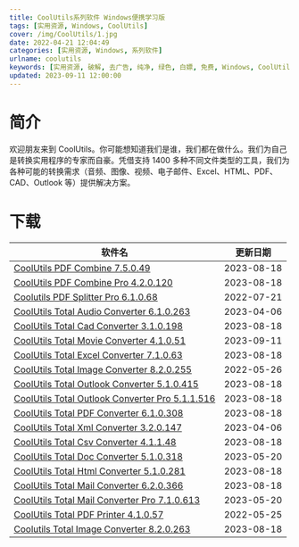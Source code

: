 ```yaml
---
title: CoolUtils系列软件 Windows便携学习版
tags: [实用资源, Windows, CoolUtils]
cover: /img/CoolUtils/1.jpg
date: 2022-04-21 12:04:49
categories: [实用资源, Windows, 系列软件]
urlname: coolutils
keywords: [实用资源, 破解, 去广告, 纯净, 绿色, 白嫖, 免费, Windows, CoolUtils]
updated: 2023-09-11 12:00:00
---
```


# 简介

欢迎朋友来到 CoolUtils。你可能想知道我们是谁，我们都在做什么。我们为自己是转换实用程序的专家而自豪。凭借支持 1400 多种不同文件类型的工具，我们为各种可能的转换需求（音频、图像、视频、电子邮件、Excel、HTML、PDF、CAD、Outlook 等）提供解决方案。

# 下载

| 软件名                                                                                                                                 | 更新日期   |
| -------------------------------------------------------------------------------------------------------------------------------------- | ---------- |
| [CoolUtils PDF Combine 7.5.0.49](/download/index.html?f=Coolutils-Pdf-Combine-7.5.0.49-Portable.zip)                                   | 2023-08-18 |
| [CoolUtils PDF Combine Pro 4.2.0.120](/download/index.html?f=Coolutils-Pdf-Combine-Pro-4.2.0.120-Portable.zip)                         | 2023-08-18 |
| [Coolutils PDF Splitter Pro 6.1.0.68](/download/index.html?f=Coolutils-PDF-Splitter-Pro_6.1.0.68_Portable.7z)                          | 2022-07-21 |
| [CoolUtils Total Audio Converter 6.1.0.263](/download/index.html?f=Coolutils-Total-Audio-Converter-6.1.0.263.zip)                      | 2023-04-06 |
| [CoolUtils Total Cad Converter 3.1.0.198](/download/index.html?f=Coolutils-Total-Cad-Converter-3.1.0.198-Portable.zip)                 | 2023-08-18 |
| [CoolUtils Total Movie Converter 4.1.0.51](/download/index.html?f=Coolutils-Total-Movie-Converter-4.1.0.51-Portable.zip)               | 2023-09-11 |
| [CoolUtils Total Excel Converter 7.1.0.63](/download/index.html?f=Coolutils-Total-Excel-Converter-7.1.0.63-Portable.zip)               | 2023-08-18 |
| [CoolUtils Total Image Converter 8.2.0.255](/download/index.html?f=Coolutils-Total-Image-Converter_8.2.0.256_Portable.7z)              | 2022-05-26 |
| [CoolUtils Total Outlook Converter 5.1.0.415](/download/index.html?f=Coolutils-Total-Outlook-Converter-5.1.0.415-Portable.zip)         | 2023-08-18 |
| [CoolUtils Total Outlook Converter Pro 5.1.1.516](/download/index.html?f=Coolutils-Total-Outlook-Converter-Pro-5.1.1.516-Portable.zip) | 2023-08-18 |
| [CoolUtils Total PDF Converter 6.1.0.308](/download/index.html?f=Coolutils-Total-Pdf-Converter-6.1.0.308-Portable.zip)                 | 2023-08-18 |
| [CoolUtils Total Xml Converter 3.2.0.147](/download/index.html?f=Coolutils-Total-Xml-Converter-3.2.0.147.zip)                          | 2023-04-06 |
| [CoolUtils Total Csv Converter 4.1.1.48](/download/index.html?f=Coolutils-Total-Csv-Converter-4.1.1.48-Portable.zip)                   | 2023-08-18 |
| [CoolUtils Total Doc Converter 5.1.0.318](/download/index.html?f=CoolUtils-Total-Doc-Converter-5.1.0.318-Portable.zip)                 | 2023-05-20 |
| [CoolUtils Total Html Converter 5.1.0.281](/download/index.html?f=Coolutils-Total-Html-Converter-5.1.0.281-Portable.zip)               | 2023-08-18 |
| [CoolUtils Total Mail Converter 6.2.0.366](/download/index.html?f=Coolutils-Total-Mail-Converter-6.2.0.366-Portable.zip)               | 2023-08-18 |
| [CoolUtils Total Mail Converter Pro 7.1.0.613](/download/index.html?f=CoolUtils-Total-Mail-Converter-Pro-7.1.0.613-Portable.zip)       | 2023-05-20 |
| [CoolUtils Total PDF Printer 4.1.0.57](/download/index.html?f=CoolUtils-Total-Pdf-Printer_4.1.0.57.7z)                                 | 2022-05-25 |
| [Coolutils Total Image Converter 8.2.0.263](/download/index.html?f=Coolutils-Total-Image-Converter-8.2.0.263-Portable.zip)             | 2023-08-18 |
